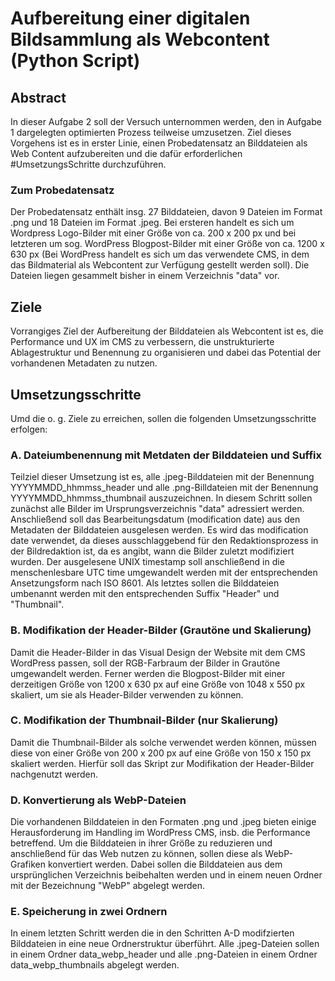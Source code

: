 # Aufbereitung einer digitalen Bildsammlung als Webcontent (Python Script)

## Abstract

In dieser Aufgabe 2 soll der Versuch unternommen werden, den in Aufgabe 1 dargelegten optimierten Prozess teilweise umzusetzen. Ziel dieses Vorgehens ist es in erster Linie, einen Probedatensatz an Bilddateien als Web Content aufzubereiten und die dafür erforderlichen #UmsetzungsSchritte durchzuführen.

### Zum Probedatensatz

Der Probedatensatz enthält insg. 27 Bilddateien, davon 9 Dateien im Format .png und 18 Dateien im Format .jpeg. 
Bei ersteren handelt es sich um Wordpress Logo-Bilder mit einer Größe von ca. 200 x 200 px und bei letzteren um sog. WordPress Blogpost-Bilder mit einer Größe von ca. 1200 x 630 px (Bei WordPress handelt es sich um das verwendete CMS, in dem das Bildmaterial als Webcontent zur Verfügung gestellt werden soll). Die Dateien liegen gesammelt bisher in einem Verzeichnis "data" vor.


## Ziele

Vorrangiges Ziel der Aufbereitung der Bilddateien als Webcontent ist es, die Performance und UX im CMS zu verbessern, die unstrukturierte Ablagestruktur und Benennung zu organisieren und dabei das Potential der vorhandenen Metadaten zu nutzen.


## Umsetzungsschritte

Umd die o. g. Ziele zu erreichen, sollen die folgenden Umsetzungsschritte erfolgen:

### A. Dateiumbenennung mit Metdaten der Bilddateien und Suffix

Teilziel dieser Umsetzung ist es, alle .jpeg-Bilddateien mit der Benennung YYYYMMDD_hhmmss_header und alle .png-Billdateien mit der Benennung YYYYMMDD_hhmmss_thumbnail auszuzeichnen. In diesem Schritt sollen zunächst alle Bilder im Ursprungsverzeichnis "data" adressiert werden. Anschließend soll das Bearbeitungsdatum (modification date) aus den Metadaten der Bilddateien ausgelesen werden. Es wird das modification date verwendet, da dieses ausschlaggebend für den Redaktionsprozess in der Bildredaktion ist, da es angibt, wann die Bilder zuletzt modifiziert wurden. Der ausgelesene UNIX timestamp soll anschließend in die menschenlesbare UTC time umgewandelt werden mit der entsprechenden Ansetzungsform nach ISO 8601. Als letztes sollen die Bilddateien umbenannt werden mit den entsprechenden Suffix "Header" und "Thumbnail".

### B. Modifikation der Header-Bilder (Grautöne und Skalierung)

Damit die Header-Bilder in das Visual Design der Website mit dem CMS WordPress passen, soll der RGB-Farbraum der Bilder in Grautöne umgewandelt werden. Ferner werden die Blogpost-Bilder mit einer derzeitigen Größe von 1200 x 630 px auf eine Größe von 1048 x 550 px skaliert, um sie als Header-Bilder verwenden zu können.


### C. Modifikation der Thumbnail-Bilder (nur Skalierung)

Damit die Thumbnail-Bilder als solche verwendet werden können, müssen diese von einer Größe von 200 x 200 px auf eine Größe von 150 x 150 px skaliert werden. Hierfür soll das Skript zur Modifikation der Header-Bilder nachgenutzt werden.


### D. Konvertierung als WebP-Dateien

Die vorhandenen Bilddateien in den Formaten .png und .jpeg bieten einige Herausforderung im Handling im WordPress CMS, insb. die Performance betreffend. Um die Bilddateien in ihrer Größe zu reduzieren und anschließend für das Web nutzen zu können, sollen diese als WebP-Grafiken konvertiert werden. Dabei sollen die Bilddateien aus dem ursprünglichen Verzeichnis beibehalten werden und in einem neuen Ordner mit der Bezeichnung "WebP" abgelegt werden.

### E. Speicherung in zwei Ordnern 

In einem letzten Schritt werden die in den Schritten A-D modifzierten Bilddateien in eine neue Ordnerstruktur überführt. Alle .jpeg-Dateien sollen in einem Ordner data_webp_header und alle .png-Dateien in einem Ordner data_webp_thumbnails abgelegt werden.